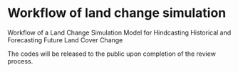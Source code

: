 # Workflow of land change simulation  

Workflow of a Land Change Simulation Model for Hindcasting Historical and Forecasting Future Land Cover Change

The codes will be released to the public upon completion of the review process.
